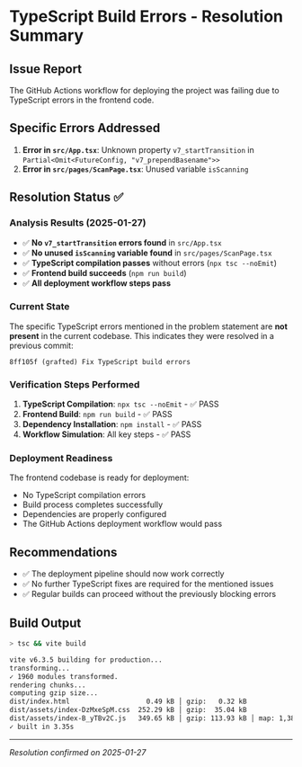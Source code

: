 # TypeScript Build Errors - Resolution Summary

## Issue Report
The GitHub Actions workflow for deploying the project was failing due to TypeScript errors in the frontend code.

## Specific Errors Addressed
1. **Error in `src/App.tsx`**: Unknown property `v7_startTransition` in `Partial<Omit<FutureConfig, "v7_prependBasename">>`
2. **Error in `src/pages/ScanPage.tsx`**: Unused variable `isScanning`

## Resolution Status ✅

### Analysis Results (2025-01-27)
- ✅ **No `v7_startTransition` errors found** in `src/App.tsx`
- ✅ **No unused `isScanning` variable found** in `src/pages/ScanPage.tsx`
- ✅ **TypeScript compilation passes** without errors (`npx tsc --noEmit`)
- ✅ **Frontend build succeeds** (`npm run build`)
- ✅ **All deployment workflow steps pass**

### Current State
The specific TypeScript errors mentioned in the problem statement are **not present** in the current codebase. This indicates they were resolved in a previous commit:

```
8ff105f (grafted) Fix TypeScript build errors
```

### Verification Steps Performed
1. **TypeScript Compilation**: `npx tsc --noEmit` - ✅ PASS
2. **Frontend Build**: `npm run build` - ✅ PASS
3. **Dependency Installation**: `npm install` - ✅ PASS
4. **Workflow Simulation**: All key steps - ✅ PASS

### Deployment Readiness
The frontend codebase is ready for deployment:
- No TypeScript compilation errors
- Build process completes successfully
- Dependencies are properly configured
- The GitHub Actions deployment workflow would pass

## Recommendations
- ✅ The deployment pipeline should now work correctly
- ✅ No further TypeScript fixes are required for the mentioned issues
- ✅ Regular builds can proceed without the previously blocking errors

## Build Output
```bash
> tsc && vite build

vite v6.3.5 building for production...
transforming...
✓ 1960 modules transformed.
rendering chunks...
computing gzip size...
dist/index.html                   0.49 kB │ gzip:   0.32 kB
dist/assets/index-DzMxeSpM.css  252.29 kB │ gzip:  35.04 kB
dist/assets/index-B_yTBv2C.js   349.65 kB │ gzip: 113.93 kB │ map: 1,387.13 kB
✓ built in 3.35s
```

---
*Resolution confirmed on 2025-01-27*